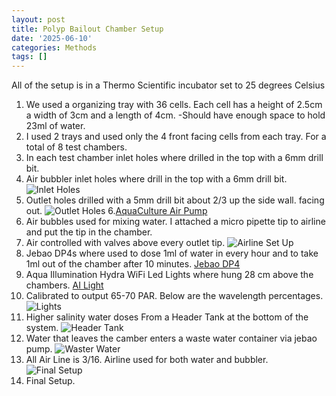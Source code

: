 ```yaml
---
layout: post
title: Polyp Bailout Chamber Setup 
date: '2025-06-10'
categories: Methods
tags: []
---
```

All of the setup is in a Thermo Scientific incubator set to 25 degrees Celsius
1. We used a organizing tray with 36 cells. Each cell has a height of 2.5cm a width of 3cm and a length of 4cm.
-Should have enough space to hold 23ml of water.
2. I used 2 trays and used only the 4 front facing cells from each tray. For a total of 8 test chambers.
3. In each test chamber inlet holes where drilled in the top with a 6mm drill bit. 
4. Air bubbler inlet holes where drill in the top with a 6mm drill bit.
![Inlet Holes](https://github.com/Thatcher513/TJW_Lab_Notebook/blob/master/images/IMG_5630.jpg)
5. Outlet holes drilled with a 5mm drill bit about 2/3 up the side wall. facing out.
![Outlet Holes](https://github.com/Thatcher513/TJW_Lab_Notebook/blob/master/images/IMG_5631.jpg)
6.[AquaCulture Air Pump](https://www.amazon.com/20-Gallon-Aquarium-Pump-Aquaculture/dp/B00BLNYH04?th=1)
7. Air bubbles used for mixing water. I attached a micro pipette tip to airline and put the tip in the chamber.
8. Air controlled with valves above every outlet tip.
![Airline Set Up](https://github.com/Thatcher513/TJW_Lab_Notebook/blob/master/images/IMG_5632.jpg)
9. Jebao DP4s where used to dose 1ml of water in every hour and to take 1ml out of the chamber after 10 minutes.
[Jebao DP4](https://www.amazon.com/Jebao-Programmable-Auto-Dosing-DP-4/dp/B014KKCILE/ref=asc_df_B014KKCILE?mcid=e1e45ca89c563eb8bae328d42d9b9f52&hvocijid=531175239721680249-B014KKCILE-&hvexpln=73&tag=hyprod-20&linkCode=df0&hvadid=721245378154&hvpos=&hvnetw=g&hvrand=531175239721680249&hvpone=&hvptwo=&hvqmt=&hvdev=c&hvdvcmdl=&hvlocint=&hvlocphy=9002225&hvtargid=pla-2281435178138&psc=1)
10. Aqua Illumination Hydra WiFi Led Lights where hung 28 cm above the chambers.
[AI Light](https://www.amazon.com/AquaIllumination-Hydra-Reef-Light-Black/dp/B07Z6RQX6Y/ref=asc_df_B07Z6RQX6Y?mcid=ffa58abe75773d66899b1ec01f87c596&hvocijid=11802661981262149347-B07Z6RQX6Y-&hvexpln=73&tag=hyprod-20&linkCode=df0&hvadid=721245378154&hvpos=&hvnetw=g&hvrand=11802661981262149347&hvpone=&hvptwo=&hvqmt=&hvdev=c&hvdvcmdl=&hvlocint=&hvlocphy=9002225&hvtargid=pla-2281435177618&psc=1)
11. Calibrated to output 65-70 PAR. Below are the wavelength percentages.
![Lights](https://github.com/Thatcher513/TJW_Lab_Notebook/blob/master/images/IMG_5537.PNG)
12. Higher salinity water doses From a Header Tank at the bottom of the system.
![Header Tank](https://github.com/Thatcher513/TJW_Lab_Notebook/blob/master/images/IMG_5637.jpg)
13. Water that leaves the camber enters a waste water container via jebao pump.
![Waster Water](https://github.com/Thatcher513/TJW_Lab_Notebook/blob/master/images/IMG_5636.jpg)
14. All Air Line is 3/16. Airline used for both water and bubbler.
![Final Setup](https://github.com/Thatcher513/TJW_Lab_Notebook/blob/master/images/IMG_5635.jpg)
15. Final Setup.


